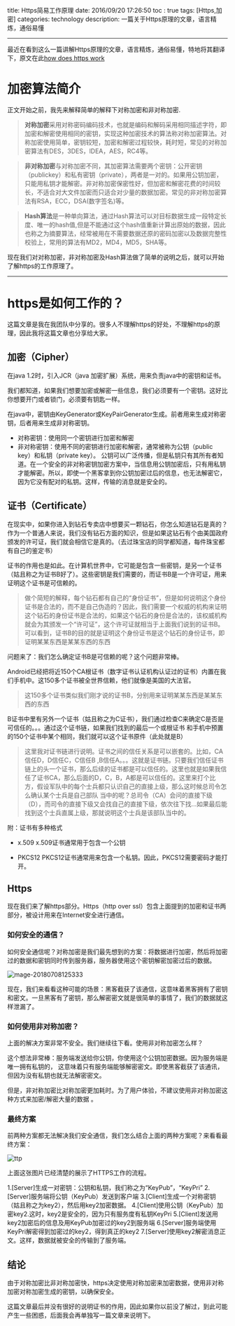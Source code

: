 title: Https简易工作原理
date: 2016/09/20 17:26:50
toc  : true
tags: [Https,加密]
categories: technology
description: 一篇关于Https原理的文章，语言精炼，通俗易懂

---

最近在看到这么一篇讲解Https原理的文章，语言精炼，通俗易懂，特地将其翻译下，原文在此[how does https work][1]

# 加密算法简介

正文开始之前，我先来解释简单的解释下对称加密和非对称加密.

>**对称加密**采用对称密码编码技术，也就是编码和解码采用相同描述字符，即加密和解密使用相同的密钥，实现这种加密技术的算法称对称加密算法。对称加密使用简单，密钥较短，加密和解密过程较快，耗时短，常见的对称加密算法有DES，3DES，lDEA，AES，RC4等。

>**非对称加密**与对称加密不同，其加密算法需要两个密钥：公开密钥（publickey）和私有密钥（private），两者是一对的。如果用公钥加密，只能用私钥才能解密。非对称加密保密性好，但加密和解密花费的时间较长，不适合对大文件加密而只适合对少量的数据加密。常见的非对称加密算法有RSA，ECC，DSA(数字签名)等。

>**Hash算法**是一种单向算法，通过Hash算法可以对目标数据生成一段特定长度、唯一的hash值,但是不能通过这个hash值重新计算出原始的数据，因此也称之为摘要算法，经常被用在不需要数据还原的密码加密以及数据完整性校验上，常用的算法有MD2，MD4，MD5，SHA等。

现在我们对对称加密，非对称加密及Hash算法做了简单的说明之后，就可以开始了解https的工作原理了。

----------


# https是如何工作的？


这篇文章是我在我团队中分享的。很多人不理解https的好处，不理解https的原理，因此我将这篇文章也分享给大家。


## 加密（Cipher）

在java 1.2时，引入JCR（java 加密扩展）系统，用来负责java中的密钥和证书。

我们都知道，如果我们想要加密或解密一些信息，我们必须要有一个密钥。这好比你想要开门或者锁门，必须要有钥匙一样。

在java中，密钥由KeyGenerator或KeyPairGenerator生成。前者用来生成对称密钥，后者用来生成非对称密钥。

 - 对称密钥：使用同一个密钥进行加密和解密
 - 非对称密钥：使用不同的密钥进行加密和解密，通常被称为公钥（public key）和私钥（private key）。 公钥可以广泛传播，但是私钥只有其所有者知道。在一个安全的非对称密钥加密方案中，当信息用公钥加密后，只有用私钥才能解密。所以，即使一个黑客拿到你公钥加密过后的信息，也无法解密它，因为它没有配对的私钥。这样，传输的消息就是安全的。

## 证书（Certificate）

在现实中，如果你进入到钻石专卖店中想要买一颗钻石，你怎么知道钻石是真的？作为一个普通人来说，我们没有钻石方面的知识，但是如果这钻石有个由美国政府颁发的许可证，我们就会相信它是真的。（去过珠宝店的同学都知道，每件珠宝都有自己的鉴定书）

证书的作用也是如此。在计算机世界中，它可能是包含一些密钥，是另一个证书（姑且称之为证书B好了）。这些密钥是我们需要的，而证书B是一个许可证，用来证明这个证书是可信赖的。

>做个简短的解释，每个钻石都有自己的“身份证书”，但是如何说明这个身份证书是合法的，而不是自己伪造的？因此，我们需要一个权威的机构来证明这个钻石的身份证书是合法的，如果这个钻石的身份是合法的，该权威机构就会为其颁发一个“许可证”，这个许可证就相当于上面我们说到的证书B。可以看到，证书B的目的就是证明这个身份证书是这个钻石的身份证书，即证明某某东西是某某东西的东西

问题来了：我们怎么确定证书B是可信赖的呢？这个问题非常棒。

Android已经把将近150个CA根证书（数字证书认证机构认证过的证书）内置在我们手机中。这150多个证书被全世界信赖，他们就像是美国的大法官。

> 这150多个证书类似我们刚才说的证书B，分别用来证明某某东西是某某东西的东西

B证书中里有另外一个证书（姑且称之为C证书），我们通过检查C来确定C是否是可信任的。。。通过这个证书链，如果我们找到的最后一个或根证书 和手机中预置的150个证书中某个相同，我们就可以这个证书原件（此处就是B）

> 这里我对证书链进行说明。证书之间的信任关系是可以嵌套的。比如，CA信任D，D信任C，C信任B
,B信任A。。。这就是证书链。只要我们信任证书链上的头一个证书，那么后续的证书都是可以信任的。这里也就是如果我信任了证书CA，那么后面的D，C，B，A都是可以信任的。这里来打个比方，假设军队中的每个士兵都只认识自己的直接上级，那么这时候总司令怎么确认某个士兵是自己部队 当中的呢？总司令（CA）会问的直接下级（D），而司令的直接下级又会找自己的直接下级，依次往下找...如果最后能找到这个士兵直属上级，那就说明这个士兵是该部队当中的。



附：证书有多种格式

 - x.509
   x.509证书通常用于包含一个公钥
   
 - PKCS12
    PKCS12证书通常用来包含一个私钥。因此，PKCS12需要密码才能打开。



## Https

现在我们来了解https部分。Https（http over ssl）包含上面提到的加密和证书两部分，被设计用来在Internet安全进行通信。

### 如何安全的通信？
如何安全通信呢？对称加密是我们最先想到的方案：将数据进行加密，然后将加密过的数据和密钥同时传到服务器，服务器使用这个密钥解密加密过后的数据。

![mage-20180708125333](https://i.imgur.com/9rUcGsD.png)



现在，我们来看看这种可能的场景：黑客截获了该通信，这意味着黑客拥有了密钥和密文。一旦黑客有了密钥，那么解密密文就是很简单的事情了，我们的数据就这样泄漏了。


### 如何使用非对称加密？
上面的解决方案非常不安全。我们继续往下看。使用非对称加密怎么样？

这个想法非常棒：服务端发送给你公钥，你使用这个公钥加密数据。因为服务端是唯一拥有私钥的，
这意味着只有服务端能够解密密文。即使黑客截获了该通讯，但因为没有私钥也就无法解密密文。

但是，非对称加密比对称加密更加耗时。为了用户体验，不建议使用非对称加密这种方式来加密/解密大量的数据
。



### 最终方案
前两种方案都无法解决我们安全通信，我们怎么结合上面的两种方案呢？来看看最终方案：


![ttp](https://i.imgur.com/Qc1qOok.jpg)

上面这张图片已经清楚的展示了HTTPS工作的流程。

1.[Server]生成一对密钥：公钥和私钥，我们称之为“KeyPub”，“KeyPri”
2.[Server]服务端将公钥（KeyPub）发送到客户端
3.[Client]生成一个对称密钥（姑且称之为key2），然后用key2加密数据。
4.[Client]使用公钥（KeyPub）加密key2.这时，key2是安全的，因为只有服务度有私钥KeyPri
5.[Client]发送用key2加密后的信息及用KeyPub加密过的key2到服务端
6.[Server]服务端使用KeyPri解密得到加密过的key2，得到真正的key2
7.[Server]使用key2解密消息正文。这样，数据就被安全的传输到了服务端。



## 结论

由于对称加密比非对称加密快，https决定使用对称加密来加密数据，使用非对称加密对称加密生成的密钥，以确保安全。

这篇文章最后并没有很好的说明证书的作用，因此如果你以前没了解过，到此可能产生一些困惑，后面我会再单独写一篇文章来说明下。




[1]: http://www.songzhw.com/2016/09/13/how-does-https-work/
[2]: http://i2.wp.com/github.com/songzhw/songzhw.github.io/raw/master/imgs/20160113_01.jpg?w=840&amp;amp;amp;ssl=1
[3]: http://i0.wp.com/github.com/songzhw/songzhw.github.io/raw/master/imgs/20160113_02.jpg?w=840&amp;amp;amp;ssl=1
